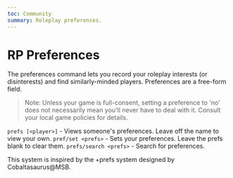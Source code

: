 ```yaml
---
toc: Community
summary: Roleplay preferences.
---
```

# RP Preferences

The preferences command lets you record your roleplay interests (or disinterests) and find similarly-minded players.  Preferences are a free-form field.

> Note: Unless your game is full-consent, setting a preference to 'no' does not necessarily mean you'll never have to deal with it.  Consult your local game policies for details.

`prefs [<player>]` - Views someone's preferences.  Leave off the name to view your own.
`pref/set <prefs>` - Sets your preferences. Leave the prefs blank to clear them.
`prefs/search <prefs>` - Search for preferences.

This system is inspired by the +prefs system designed by Cobaltasaurus@MSB.